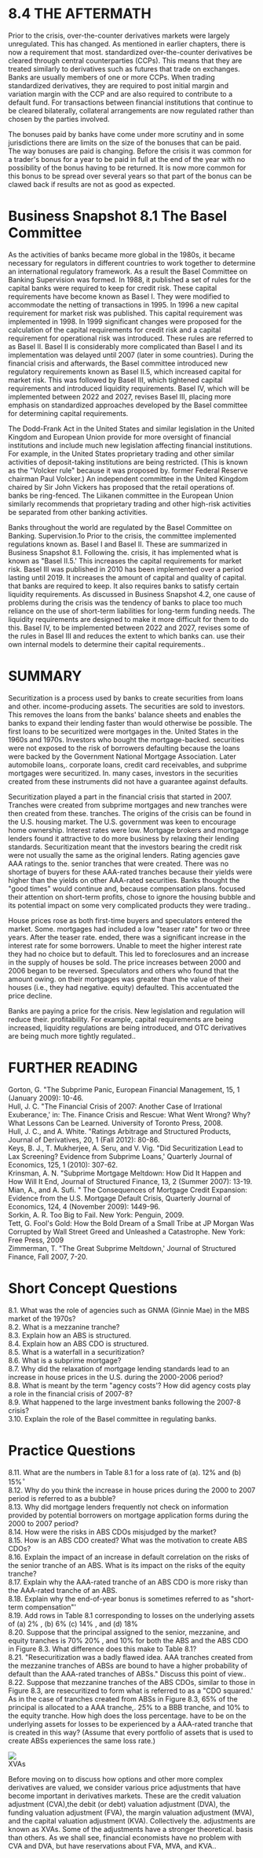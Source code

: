 # 8.4 THE AFTERMATH  

Prior to the crisis, over-the-counter derivatives markets were largely unregulated. This has changed. As mentioned in earlier chapters, there is now a requirement that most. standardized over-the-counter derivatives be cleared through central counterparties (CCPs). This means that they are treated similarly to derivatives such as futures that trade on exchanges. Banks are usually members of one or more CCPs. When trading standardized derivatives, they are required to post initial margin and variation margin with the CCP and are also required to contribute to a default fund. For transactions between financial institutions that continue to be cleared bilaterally, collateral arrangements are now regulated rather than chosen by the parties involved.  

The bonuses paid by banks have come under more scrutiny and in some jurisdictions there are limits on the size of the bonuses that can be paid. The way bonuses are paid is changing. Before the crisis it was common for a trader's bonus for a year to be paid in full at the end of the year with no possibility of the bonus having to be returned. It is now more common for this bonus to be spread over several years so that part of the bonus can be clawed back if results are not as good as expected.  

# Business Snapshot 8.1 The Basel Committee  

As the activities of banks became more global in the 1980s, it became necessary for regulators in different countries to work together to determine an international regulatory framework. As a result the Basel Committee on Banking Supervision was formed. In 1988, it published a set of rules for the capital banks were required to keep for credit risk. These capital requirements have become known as Basel I. They were modified to accommodate the netting of transactions in 1995. In 1996 a new capital requirement for market risk was published. This capital requirement was implemented in 1998. In 1999 significant changes were proposed for the calculation of the capital requirements for credit risk and a capital requirement for operational risk was introduced. These rules are referred to as Basel II. Basel II is considerably more complicated than Basel I and its implementation was delayed until 2007 (later in some countries). During the financial crisis and afterwards, the Basel committee introduced new regulatory requirements known as Basel II.5, which increased capital for market risk. This was followed by Basel III, which tightened capital requirements and introduced liquidity requirements. Basel IV, which will be implemented between 2022 and 2027, revises Basel III, placing more emphasis on standardized approaches developed by the Basel committee for determining capital requirements.  

The Dodd-Frank Act in the United States and similar legislation in the United Kingdom and European Union provide for more oversight of financial institutions and include much new legislation affecting financial institutions. For example, in the United States proprietary trading and other similar activities of deposit-taking institutions are being restricted. (This is known as the "Volcker rule" because it was proposed by. former Federal Reserve chairman Paul Volcker.) An independent committee in the United Kingdom chaired by Sir John Vickers has proposed that the retail operations of. banks be ring-fenced. The Liikanen committee in the European Union similarly recommends that proprietary trading and other high-risk activities be separated from other banking activities.  

Banks throughout the world are regulated by the Basel Committee on Banking. Supervision.1o Prior to the crisis, the committee implemented regulations known as. Basel I and Basel II. These are summarized in Business Snapshot 8.1. Following the. crisis, it has implemented what is known as "Basel II.5.' This increases the capital requirements for market risk. Basel III was published in 2010 has been implemented over a period lasting until 2019. It increases the amount of capital and quality of capital. that banks are required to keep. It also requires banks to satisfy certain liquidity requirements. As discussed in Business Snapshot 4.2, one cause of problems during the crisis was the tendency of banks to place too much reliance on the use of short-term liabilities for long-term funding needs. The liquidity requirements are designed to make it more difficult for them to do this. Basel IV, to be implemented between 2022 and 2027, revises some of the rules in Basel III and reduces the extent to which banks can. use their own internal models to determine their capital requirements..  

# SUMMARY  

Securitization is a process used by banks to create securities from loans and other. income-producing assets. The securities are sold to investors. This removes the loans from the banks' balance sheets and enables the banks to expand their lending faster than would otherwise be possible. The first loans to be securitized were mortgages in the. United States in the 1960s and 1970s. Investors who bought the mortgage-backed. securities were not exposed to the risk of borrowers defaulting because the loans were backed by the Government National Mortgage Association. Later automobile loans,. corporate loans, credit card receivables, and subprime mortgages were securitized. In. many cases, investors in the securities created from these instruments did not have a guarantee against defaults.  

Securitization played a part in the financial crisis that started in 2007. Tranches were created from subprime mortgages and new tranches were then created from these. tranches. The origins of the crisis can be found in the U.S. housing market. The U.S. government was keen to encourage home ownership. Interest rates were low. Mortgage brokers and mortgage lenders found it attractive to do more business by relaxing their lending standards. Securitization meant that the investors bearing the credit risk were not usually the same as the original lenders. Rating agencies gave AAA ratings to the. senior tranches that were created. There was no shortage of buyers for these AAA-rated tranches because their yields were higher than the yields on other AAA-rated securities. Banks thought the "good times" would continue and, because compensation plans. focused their attention on short-term profits, chose to ignore the housing bubble and its potential impact on some very complicated products they were trading..  

House prices rose as both first-time buyers and speculators entered the market. Some. mortgages had included a low "teaser rate" for two or three years. After the teaser rate. ended, there was a significant increase in the interest rate for some borrowers. Unable to meet the higher interest rate they had no choice but to default. This led to foreclosures and an increase in the supply of houses be sold. The price increases between 2000 and 2006 began to be reversed. Speculators and others who found that the amount owing. on their mortgages was greater than the value of their houses (i.e., they had negative. equity) defaulted. This accentuated the price decline.  

Banks are paying a price for the crisis. New legislation and regulation will reduce their. profitability. For example, capital requirements are being increased, liquidity regulations are being introduced, and OTC derivatives are being much more tightly regulated..  

# FURTHER READING  

Gorton, G. "The Subprime Panic, European Financial Management, 15, 1 (January 2009): 10-46.   
Hull, J. C. "The Financial Crisis of 2007: Another Case of Irrational Exuberance,' in: The. Finance Crisis and Rescue: What Went Wrong? Why? What Lessons Can be Learned. University of Toronto Press, 2008.   
Hull, J. C., and A. White. "Ratings Arbitrage and Structured Products, Journal of Derivatives, 20, 1 (Fall 2012): 80-86.   
Keys, B. J., T. Mukherjee, A. Seru, and V. Vig. "Did Securitization Lead to Lax Screening? Evidence from Subprime Loans,' Quarterly Journal of Economics, 125, 1 (2010): 307-62.   
Krinsman, A. N. "Subprime Mortgage Meltdown: How Did It Happen and How Will It End, Journal of Structured Finance, 13, 2 (Summer 2007): 13-19.   
Mian, A., and A. Sufi. " The Consequences of Mortgage Credit Expansion: Evidence from the U.S. Mortgage Default Crisis, Quarterly Journal of Economics, 124, 4 (November 2009): 1449-96.   
Sorkin, A. R. Too Big to Fail. New York: Penguin, 2009.   
Tett, G. Fool's Gold: How the Bold Dream of a Small Tribe at JP Morgan Was Corrupted by Wall Street Greed and Unleashed a Catastrophe. New York: Free Press, 2009   
Zimmerman, T. "The Great Subprime Meltdown,' Journal of Structured Finance, Fall 2007, 7-20.  

# Short Concept Questions  

8.1. What was the role of agencies such as GNMA (Ginnie Mae) in the MBS market of the 1970s?   
8.2. What is a mezzanine tranche?   
8.3. Explain how an ABS is structured.   
8.4. Explain how an ABS CDO is structured.   
8.5. What is a waterfall in a securitization?   
8.6. What is a subprime mortgage?   
8.7. Why did the relaxation of mortgage lending standards lead to an increase in house prices in the U.S. during the 2000-2006 period?   
8.8. What is meant by the term "agency costs'? How did agency costs play a role in the financial crisis of 2007-8?   
8.9. What happened to the large investment banks following the 2007-8 crisis?   
3.10. Explain the role of the Basel committee in regulating banks.  

# Practice Questions  

8.11. What are the numbers in Table 8.1 for a loss rate of (a). $12\%$ and (b) $15\%^{\circ}$   
8.12. Why do you think the increase in house prices during the 2000 to 2007 period is referred to as a bubble?   
8.13. Why did mortgage lenders frequently not check on information provided by potential borrowers on mortgage application forms during the 2000 to 2007 period?   
8.14. How were the risks in ABS CDOs misjudged by the market?   
8.15. How is an ABS CDO created? What was the motivation to create ABS CDOs?   
8.16. Explain the impact of an increase in default correlation on the risks of the senior tranche of an ABS. What is its impact on the risks of the equity tranche?   
8.17. Explain why the AAA-rated tranche of an ABS CDO is more risky than the AAA-rated tranche of an ABS.   
8.18. Explain why the end-of-year bonus is sometimes referred to as "short-term compensation"'   
8.19. Add rows in Table 8.1 corresponding to losses on the underlying assets of (a) $2\%$ , (b) $6\%$ (c) $14\%$ , and (d) $18\%$   
8.20. Suppose that the principal assigned to the senior, mezzanine, and equity tranches is $70\%$ $20\%$ , and $10\%$ for both the ABS and the ABS CDO in Figure 8.3. What difference does this make to Table 8.1?   
8.21. "Resecuritization was a badly flawed idea. AAA tranches created from the mezzanine tranches of ABSs are bound to have a higher probability of default than the AAA-rated tranches of ABSs." Discuss this point of view..   
8.22. Suppose that mezzanine tranches of the ABS CDOs, similar to those in Figure 8.3, are resecuritized to form what is referred to as a "CDO squared.' As in the case of tranches created from ABSs in Figure 8.3, $65\%$ of the principal is allocated to a AAA tranche,. $25\%$ to a BBB tranche, and $10\%$ to the equity tranche. How high does the loss percentage. have to be on the underlying assets for losses to be experienced by a AAA-rated tranche that is created in this way? (Assume that every portfolio of assets that is used to create ABSs experiences the same loss rate.)  

![](5f19be6335c2e53ffebecfeace97b77bc6de01ff6d13c91d1d2ec91e1245b1fb.jpg)  
XVAs  

Before moving on to discuss how options and other more complex derivatives are valued, we consider various price adjustments that have become important in derivatives markets. These are the credit valuation adjustment (CVA),the debit (or debt) valuation adjustment (DVA), the funding valuation adjustment (FVA), the margin valuation adjustment (MVA), and the capital valuation adjustment (KVA). Collectively the. adjustments are known as XVAs. Some of the adjustments have a stronger theoretical. basis than others. As we shall see, financial economists have no problem with CVA and DVA, but have reservations about FVA, MVA, and KVA..  
